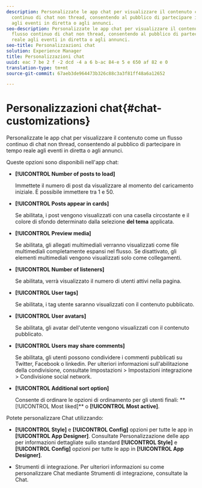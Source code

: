 ```yaml
---
description: Personalizzate le app chat per visualizzare il contenuto come un flusso
  continuo di chat non thread, consentendo al pubblico di partecipare in tempo reale
  agli eventi in diretta o agli annunci.
seo-description: Personalizzate le app chat per visualizzare il contenuto come un
  flusso continuo di chat non thread, consentendo al pubblico di partecipare in tempo
  reale agli eventi in diretta o agli annunci.
seo-title: Personalizzazioni chat
solution: Experience Manager
title: Personalizzazioni chat
uuid: eac 7 be 2 f -2 dcd -4 a 6 b-ac 84-e 5 e 650 af 82 e 0
translation-type: tm+mt
source-git-commit: 67aeb3de964473b326c88c3a3f81ff48a6a12652

---
```



# Personalizzazioni chat{#chat-customizations}

Personalizzate le app chat per visualizzare il contenuto come un flusso continuo di chat non thread, consentendo al pubblico di partecipare in tempo reale agli eventi in diretta o agli annunci.



Queste opzioni sono disponibili nell'app chat:

* **[!UICONTROL Number of posts to load]**

   Immettete il numero di post da visualizzare al momento del caricamento iniziale. È possibile immettere tra 1 e 50.

* **[!UICONTROL Posts appear in cards]**

   Se abilitata, i post vengono visualizzati con una casella circostante e il colore di sfondo determinato dalla selezione **del tema** applicata.

* **[!UICONTROL Preview media]**

   Se abilitata, gli allegati multimediali verranno visualizzati come file multimediali completamente espansi nel flusso. Se disattivato, gli elementi multimediali vengono visualizzati solo come collegamenti.

* **[!UICONTROL Number of listeners]**

   Se abilitata, verrà visualizzato il numero di utenti attivi nella pagina.

* **[!UICONTROL User tags]**

   Se abilitata, i tag utente saranno visualizzati con il contenuto pubblicato.

* **[!UICONTROL User avatars]**

   Se abilitata, gli avatar dell'utente vengono visualizzati con il contenuto pubblicato.

* **[!UICONTROL Users may share comments]**

   Se abilitata, gli utenti possono condividere i commenti pubblicati su Twitter, Facebook o linkedin. Per ulteriori informazioni sull'abilitazione della condivisione, consultate Impostazioni > Impostazioni integrazione > Condivisione social network.

* **[!UICONTROL Additional sort option]**

   Consente di ordinare le opzioni di ordinamento per gli utenti finali: ** [!UICONTROL Most liked]** o **[!UICONTROL Most active]**.

Potete personalizzare Chat utilizzando:

* **[!UICONTROL Style]** e **[!UICONTROL Config]** opzioni per tutte le app in **[!UICONTROL App Designer]**. Consultate Personalizzazione delle app per informazioni dettagliate sullo standard **[!UICONTROL Style]** e **[!UICONTROL Config]** opzioni per tutte le app in **[!UICONTROL App Designer]**.

* Strumenti di integrazione. Per ulteriori informazioni su come personalizzare Chat mediante Strumenti di integrazione, consultate la Chat.

